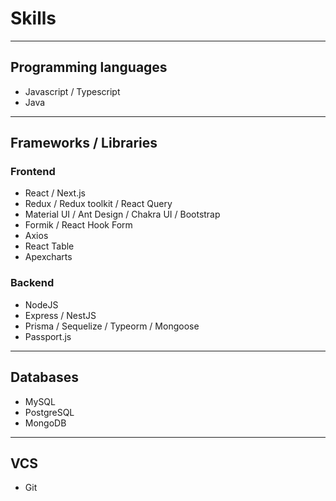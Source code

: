 # Skills

---

## Programming languages

- Javascript / Typescript
- Java

---

## Frameworks / Libraries

### Frontend

- React / Next.js
- Redux / Redux toolkit / React Query
- Material UI / Ant Design / Chakra UI / Bootstrap
- Formik / React Hook Form
- Axios
- React Table
- Apexcharts

### Backend

- NodeJS
- Express / NestJS
- Prisma / Sequelize / Typeorm / Mongoose
- Passport.js

---

## Databases

- MySQL
- PostgreSQL
- MongoDB

---

## VCS

- Git
